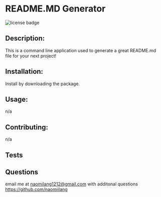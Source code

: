 # README.MD Generator
  ![license badge](https://img.shields.io/badge/license-MIT%20License-green)
  ## Description:
  This is a command line application used to generate a great README.md file for your next project!
  ## Installation:
  Install by downloading the package. 
  ## Usage:
  n/a
  ## Contributing:
  n/a
  ## Tests
  
  ## Questions
  email me at naomilang1212@gmail.com with additonal questions 
  https://github.com/naomiilang
